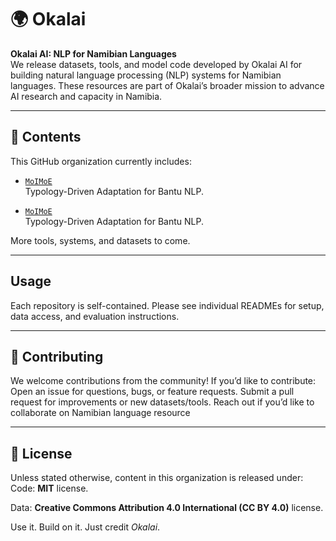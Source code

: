 # 🌍 Okalai

**Okalai AI: NLP for Namibian Languages**  
We release datasets, tools, and model code developed by Okalai AI for building natural language processing (NLP) systems for Namibian languages. These resources are part of Okalai’s broader mission to advance AI research and capacity in Namibia.

---

## 📁 Contents

This GitHub organization currently includes:

- [`MoIMoE`](https://github.com/okalai-ai/moimoe)  
  Typology-Driven Adaptation for Bantu NLP.

- [`MoIMoE`](https://github.com/okalai-ai/moimoe)  
  Typology-Driven Adaptation for Bantu NLP.

More tools, systems, and datasets to come.

---

## Usage

Each repository is self-contained. Please see individual READMEs for setup, data access, and evaluation instructions.

---

## 🤝 Contributing

We welcome contributions from the community! If you’d like to contribute: Open an issue for questions, bugs, or feature requests. Submit a pull request for improvements or new datasets/tools. Reach out if you’d like to collaborate on Namibian language resource

---

## 📜 License

Unless stated otherwise, content in this organization is released under:
Code: **MIT** license.

Data:  **Creative Commons Attribution 4.0 International (CC BY 4.0)** license. 

Use it. Build on it. Just credit *Okalai*.

